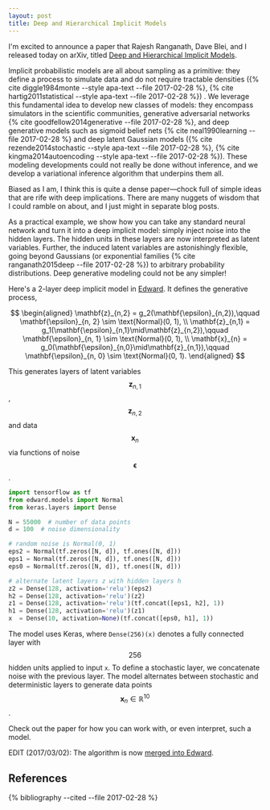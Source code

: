 ```yaml
---
layout: post
title: Deep and Hierarchical Implicit Models
---
```


I'm excited to announce a paper that Rajesh Ranganath, Dave Blei, and
I released today on arXiv, titled
[Deep and Hierarchical Implicit Models](https://arxiv.org/abs/1702.08896).

Implicit probabilistic models are all about sampling as a primitive:
they define a process to simulate data and do not require tractable
densities
({% cite diggle1984monte --style apa-text --file 2017-02-28 %},
{% cite hartig2011statistical  --style apa-text --file 2017-02-28 %})
. We leverage this fundamental idea to develop new classes of
models: they encompass simulators in the scientific communities,
generative adversarial networks
{% cite goodfellow2014generative --file 2017-02-28 %},
and deep generative models such as sigmoid
belief nets
{% cite neal1990learning --file 2017-02-28 %}
and deep latent Gaussian models
({% cite rezende2014stochastic --style apa-text --file 2017-02-28 %},
{% cite kingma2014autoencoding  --style apa-text --file 2017-02-28 %}).
These modeling developments could not really be done without
inference, and we develop a variational inference algorithm that
underpins them all.

Biased as I am, I think this is quite a dense paper—chock full of
simple ideas that are rife with deep implications. There are many
nuggets of wisdom that I could ramble on about, and I just might in
separate blog posts.

As a practical example, we show how you can take any standard neural
network and turn it into a deep implicit model: simply inject noise
into the hidden layers. The hidden units in these layers are now
interpreted as latent variables. Further, the induced latent variables
are astonishingly flexible, going beyond Gaussians (or exponential
families
{% cite ranganath2015deep --file 2017-02-28 %})
to arbitrary probability distributions. Deep generative modeling could
not be any simpler!

Here's a 2-layer deep implicit model in [Edward](http://edwardlib.org).
It defines the generative process,

$$
\begin{aligned}
\mathbf{z}_{n,2} = g_2(\mathbf{\epsilon}_{n,2}),\qquad
\mathbf{\epsilon}_{n, 2} \sim \text{Normal}(0, 1), \\
\mathbf{z}_{n,1} = g_1(\mathbf{\epsilon}_{n,1}\mid\mathbf{z}_{n,2}),\qquad
\mathbf{\epsilon}_{n, 1} \sim \text{Normal}(0, 1), \\
\mathbf{x}_{n} = g_0(\mathbf{\epsilon}_{n,0}\mid\mathbf{z}_{n,1}),\qquad
\mathbf{\epsilon}_{n, 0} \sim \text{Normal}(0, 1).
\end{aligned}
$$

This generates layers of latent variables $$\mathbf{z}_{n,1}$$, $$\mathbf{z}_{n,2}$$ and data $$\mathbf{x}_{n}$$ via functions of noise $$\mathbf{\epsilon}$$.

```python
import tensorflow as tf
from edward.models import Normal
from keras.layers import Dense

N = 55000  # number of data points
d = 100  # noise dimensionality

# random noise is Normal(0, 1)
eps2 = Normal(tf.zeros([N, d]), tf.ones([N, d]))
eps1 = Normal(tf.zeros([N, d]), tf.ones([N, d]))
eps0 = Normal(tf.zeros([N, d]), tf.ones([N, d]))

# alternate latent layers z with hidden layers h
z2 = Dense(128, activation='relu')(eps2)
h2 = Dense(128, activation='relu')(z2)
z1 = Dense(128, activation='relu')(tf.concat([eps1, h2], 1))
h1 = Dense(128, activation='relu')(z1)
x  = Dense(10, activation=None)(tf.concat([eps0, h1], 1))
```
The model uses Keras, where `Dense(256)(x)` denotes a fully connected
layer with $$256$$ hidden units applied to input `x`. To define a
stochastic layer, we concatenate noise with the previous layer. The
model alternates between stochastic and deterministic layers to
generate data points $$\mathbf{x}_n\in\mathbb{R}^{10}$$.

Check out the paper for how you can work with, or even interpret, such a model.

EDIT (2017/03/02): The algorithm is now [merged into Edward](https://github.com/blei-lab/edward/pull/491).

References
----------

{% bibliography --cited --file 2017-02-28 %}
